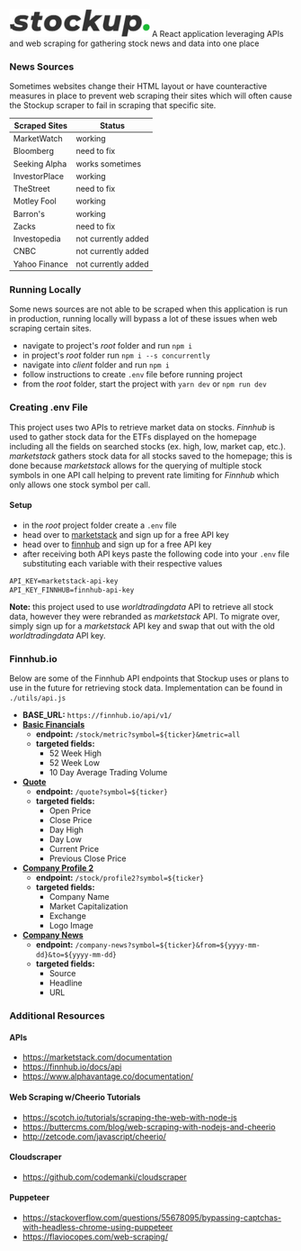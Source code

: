 <!-- ![alt text](./client/src/assets/StockupLogo.png "Stockup") -->
<img src="./client/src/assets/StockupLogo.png" width="250">
A React application leveraging APIs and web scraping for gathering stock news and data into one place

### News Sources
Sometimes websites change their HTML layout or have counteractive measures in place to prevent web scraping their sites which will often cause the Stockup scraper to fail in scraping that specific site.

| Scraped Sites | Status                 |
| ------------- | ---------------------- |
| MarketWatch   | working                |
| Bloomberg     | need to fix            |
| Seeking Alpha | works sometimes        |
| InvestorPlace | working                |
| TheStreet     | need to fix            |
| Motley Fool   | working                |
| Barron's      | working                |
| Zacks         | need to fix            |
| Investopedia  | not currently added    |
| CNBC          | not currently added    |
| Yahoo Finance | not currently added    |

### Running Locally 
Some news sources are not able to be scraped when this application is run in production, running locally will bypass a lot of these issues when web scraping certain sites.
- navigate to project's *root* folder and run ```npm i```
- in project's *root* folder run ```npm i --s concurrently```
- navigate into *client* folder and run ```npm i```
- follow instructions to create ```.env``` file before running project
- from the *root* folder, start the project with ```yarn dev``` or ```npm run dev```

### Creating .env File
This project uses two APIs to retrieve market data on stocks. *Finnhub* is used to gather stock data for the ETFs displayed on the homepage including all the fields on searched stocks (ex. high, low, market cap, etc.). *marketstack* gathers stock data for all stocks saved to the homepage; this is done because *marketstack* allows for the querying of multiple stock symbols in one API call helping to prevent rate limiting for *Finnhub* which only allows one stock symbol per call.

#### Setup
- in the *root* project folder create a `.env` file
- head over to [marketstack](https://www.marketstack.com/) and sign up for a free API key
- head over to [finnhub](https://finnhub.io/) and sign up for a free API key
- after receiving both API keys paste the following code into your `.env` file substituting each variable with their respective values
```
API_KEY=marketstack-api-key
API_KEY_FINNHUB=finnhub-api-key
```

**Note:** this project used to use *worldtradingdata* API to retrieve all stock data, however they were rebranded as *marketstack* API. To migrate over, simply sign up for a *marketstack* API key and swap that out with the old *worldtradingdata* API key.

### Finnhub.io
Below are some of the Finnhub API endpoints that Stockup uses or plans to use in the future for retrieving stock data. Implementation can be found in `./utils/api.js`

- **BASE_URL:** `https://finnhub.io/api/v1/`
- **[Basic Financials](https://finnhub.io/docs/api#company-basic-financials)**
  - **endpoint:** `/stock/metric?symbol=${ticker}&metric=all` 
  - **targeted fields:** 
    - 52 Week High
    - 52 Week Low
    - 10 Day Average Trading Volume
- **[Quote](https://finnhub.io/docs/api#quote)**
  - **endpoint:** `/quote?symbol=${ticker}`
  - **targeted fields:**
    - Open Price
    - Close Price
    - Day High
    - Day Low
    - Current Price
    - Previous Close Price
- **[Company Profile 2](https://finnhub.io/docs/api#company-profile2)**
  - **endpoint:** `/stock/profile2?symbol=${ticker}`
  - **targeted fields:**
    - Company Name
    - Market Capitalization
    - Exchange
    - Logo Image 
- **[Company News](https://finnhub.io/docs/api#company-news)**
  - **endpoint:** `/company-news?symbol=${ticker}&from=${yyyy-mm-dd}&to=${yyyy-mm-dd}`
  - **targeted fields:**
    - Source
    - Headline
    - URL

### Additional Resources
#### APIs
- https://marketstack.com/documentation
- https://finnhub.io/docs/api
- https://www.alphavantage.co/documentation/

#### Web Scraping w/Cheerio Tutorials
- https://scotch.io/tutorials/scraping-the-web-with-node-js
- https://buttercms.com/blog/web-scraping-with-nodejs-and-cheerio
- http://zetcode.com/javascript/cheerio/

#### Cloudscraper
- https://github.com/codemanki/cloudscraper

#### Puppeteer 
- https://stackoverflow.com/questions/55678095/bypassing-captchas-with-headless-chrome-using-puppeteer
- https://flaviocopes.com/web-scraping/
